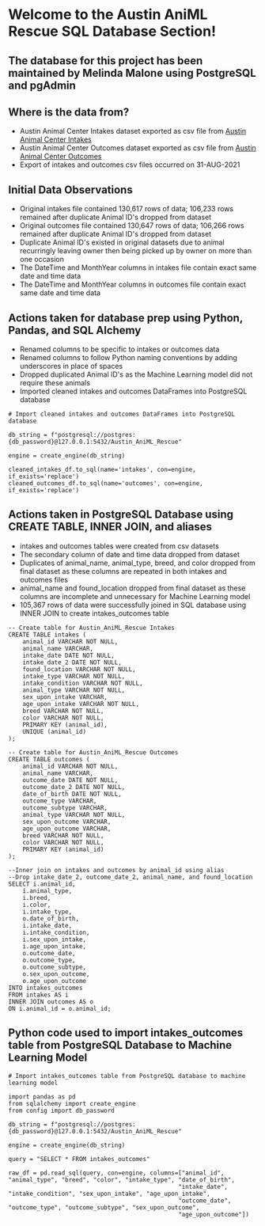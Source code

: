 # **Welcome to the Austin AniML Rescue SQL Database Section!**
## The database for this project has been maintained by Melinda Malone using PostgreSQL and pgAdmin

## Where is the data from?

- Austin Animal Center Intakes dataset exported as csv file from [Austin Animal Center Intakes](https://dev.socrata.com/foundry/data.austintexas.gov/wter-evkm)
- Austin Animal Center Outcomes dataset exported as csv file from [Austin Animal Center Outcomes](https://dev.socrata.com/foundry/data.austintexas.gov/9t4d-g238)
- Export of intakes and outcomes csv files occurred on 31-AUG-2021

## Initial Data Observations
- Original intakes file contained 130,617 rows of data; 106,233 rows remained after duplicate Animal ID's dropped from dataset
- Original outcomes file contained 130,647 rows of data; 106,266 rows remained after duplicate Animal ID's dropped from dataset
- Duplicate Animal ID's existed in original datasets due to animal recurringly leaving owner then being picked up by owner on more than one occasion
- The DateTime and MonthYear columns in intakes file contain exact same date and time data
- The DateTime and MonthYear columns in outcomes file contain exact same date and time data

## Actions taken for database prep using Python, Pandas, and SQL Alchemy
- Renamed columns to be specific to intakes or outcomes data
- Renamed columns to follow Python naming conventions by adding underscores in place of spaces
- Dropped duplicated Animal ID's as the Machine Learning model did not require these animals
- Imported cleaned intakes and outcomes DataFrames into PostgreSQL database

```
# Import cleaned intakes and outcomes DataFrames into PostgreSQL database

db_string = f"postgresql://postgres:{db_password}@127.0.0.1:5432/Austin_AniML_Rescue"

engine = create_engine(db_string)

cleaned_intakes_df.to_sql(name='intakes', con=engine, if_exists='replace')
cleaned_outcomes_df.to_sql(name='outcomes', con=engine, if_exists='replace')
```

## Actions taken in PostgreSQL Database using CREATE TABLE, INNER JOIN, and aliases
- intakes and outcomes tables were created from csv datasets
- The secondary column of date and time data dropped from dataset
- Duplicates of animal_name, animal_type, breed, and color dropped from final dataset as these columns are repeated in both intakes and outcomes files
- animal_name and found_location dropped from final dataset as these columns are incomplete and unnecessary for Machine Learning model
- 105,367 rows of data were successfully joined in SQL database using INNER JOIN to create intakes_outcomes table

```
-- Create table for Austin_AniML_Rescue Intakes
CREATE TABLE intakes (
	animal_id VARCHAR NOT NULL,
	animal_name VARCHAR,
	intake_date DATE NOT NULL,
	intake_date_2 DATE NOT NULL,
	found_location VARCHAR NOT NULL,
	intake_type VARCHAR NOT NULL,
	intake_condition VARCHAR NOT NULL,
	animal_type VARCHAR NOT NULL,
	sex_upon_intake VARCHAR,
	age_upon_intake VARCHAR NOT NULL,
	breed VARCHAR NOT NULL,
	color VARCHAR NOT NULL,
	PRIMARY KEY (animal_id),
	UNIQUE (animal_id)
);

-- Create table for Austin_AniML_Rescue Outcomes
CREATE TABLE outcomes (
	animal_id VARCHAR NOT NULL,
	animal_name VARCHAR,
	outcome_date DATE NOT NULL,
	outcome_date_2 DATE NOT NULL,
	date_of_birth DATE NOT NULL,
	outcome_type VARCHAR,
	outcome_subtype VARCHAR,
	animal_type VARCHAR NOT NULL,
	sex_upon_outcome VARCHAR,
	age_upon_outcome VARCHAR,
	breed VARCHAR NOT NULL,
	color VARCHAR NOT NULL,
	PRIMARY KEY (animal_id)
);
```
```
--Inner join on intakes and outcomes by animal_id using alias
--Drop intake_date_2, outcome_date_2, animal_name, and found_location
SELECT i.animal_id,
	i.animal_type,
	i.breed,
	i.color,
	i.intake_type,
	o.date_of_birth,
	i.intake_date,
	i.intake_condition,
	i.sex_upon_intake,
	i.age_upon_intake,
	o.outcome_date,
	o.outcome_type,
	o.outcome_subtype,
	o.sex_upon_outcome,
	o.age_upon_outcome
INTO intakes_outcomes
FROM intakes AS i
INNER JOIN outcomes AS o
ON i.animal_id = o.animal_id;
```

## Python code used to import intakes_outcomes table from PostgreSQL Database to Machine Learning Model

```
# Import intakes_outcomes table from PostgreSQL database to machine learning model

import pandas as pd
from sqlalchemy import create_engine
from config import db_password

db_string = f"postgresql://postgres:{db_password}@127.0.0.1:5432/Austin_AniML_Rescue"

engine = create_engine(db_string)

query = "SELECT * FROM intakes_outcomes"

raw_df = pd.read_sql(query, con=engine, columns=["animal_id", "animal_type", "breed", "color", "intake_type", "date_of_birth",
                                                "intake_date", "intake_condition", "sex_upon_intake", "age_upon_intake",
                                                "outcome_date", "outcome_type", "outcome_subtype", "sex_upon_outcome",
                                                "age_upon_outcome"])
```
